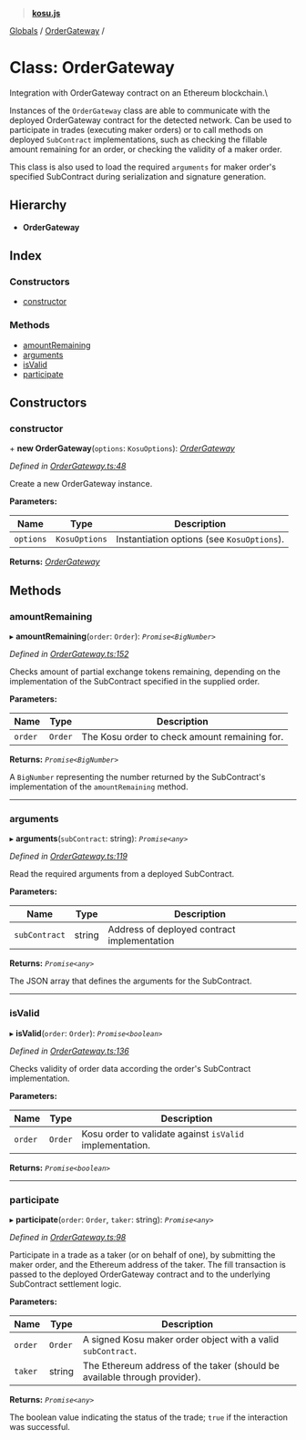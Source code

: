 > **[kosu.js](../README.md)**

[Globals](../globals.md) / [OrderGateway](ordergateway.md) /

# Class: OrderGateway

Integration with OrderGateway contract on an Ethereum blockchain.\

Instances of the `OrderGateway` class are able to communicate with the deployed
OrderGateway contract for the detected network. Can be used to participate in
trades (executing maker orders) or to call methods on deployed `SubContract`
implementations, such as checking the fillable amount remaining for an order,
or checking the validity of a maker order.

This class is also used to load the required `arguments` for maker order's
specified SubContract during serialization and signature generation.

## Hierarchy

-   **OrderGateway**

## Index

### Constructors

-   [constructor](ordergateway.md#constructor)

### Methods

-   [amountRemaining](ordergateway.md#amountremaining)
-   [arguments](ordergateway.md#arguments)
-   [isValid](ordergateway.md#isvalid)
-   [participate](ordergateway.md#participate)

## Constructors

### constructor

\+ **new OrderGateway**(`options`: `KosuOptions`): _[OrderGateway](ordergateway.md)_

_Defined in [OrderGateway.ts:48](https://github.com/ParadigmFoundation/kosu-monorepo/blob/a7ce3d5b/packages/kosu-contract-helpers/src/OrderGateway.ts#L48)_

Create a new OrderGateway instance.

**Parameters:**

| Name      | Type          | Description                                |
| --------- | ------------- | ------------------------------------------ |
| `options` | `KosuOptions` | Instantiation options (see `KosuOptions`). |

**Returns:** _[OrderGateway](ordergateway.md)_

## Methods

### amountRemaining

▸ **amountRemaining**(`order`: `Order`): _`Promise<BigNumber>`_

_Defined in [OrderGateway.ts:152](https://github.com/ParadigmFoundation/kosu-monorepo/blob/a7ce3d5b/packages/kosu-contract-helpers/src/OrderGateway.ts#L152)_

Checks amount of partial exchange tokens remaining, depending on the
implementation of the SubContract specified in the supplied order.

**Parameters:**

| Name    | Type    | Description                                   |
| ------- | ------- | --------------------------------------------- |
| `order` | `Order` | The Kosu order to check amount remaining for. |

**Returns:** _`Promise<BigNumber>`_

A `BigNumber` representing the number returned by the SubContract's
implementation of the `amountRemaining` method.

---

### arguments

▸ **arguments**(`subContract`: string): _`Promise<any>`_

_Defined in [OrderGateway.ts:119](https://github.com/ParadigmFoundation/kosu-monorepo/blob/a7ce3d5b/packages/kosu-contract-helpers/src/OrderGateway.ts#L119)_

Read the required arguments from a deployed SubContract.

**Parameters:**

| Name          | Type   | Description                                 |
| ------------- | ------ | ------------------------------------------- |
| `subContract` | string | Address of deployed contract implementation |

**Returns:** _`Promise<any>`_

The JSON array that defines the arguments for the SubContract.

---

### isValid

▸ **isValid**(`order`: `Order`): _`Promise<boolean>`_

_Defined in [OrderGateway.ts:136](https://github.com/ParadigmFoundation/kosu-monorepo/blob/a7ce3d5b/packages/kosu-contract-helpers/src/OrderGateway.ts#L136)_

Checks validity of order data according the order's SubContract implementation.

**Parameters:**

| Name    | Type    | Description                                              |
| ------- | ------- | -------------------------------------------------------- |
| `order` | `Order` | Kosu order to validate against `isValid` implementation. |

**Returns:** _`Promise<boolean>`_

---

### participate

▸ **participate**(`order`: `Order`, `taker`: string): _`Promise<any>`_

_Defined in [OrderGateway.ts:98](https://github.com/ParadigmFoundation/kosu-monorepo/blob/a7ce3d5b/packages/kosu-contract-helpers/src/OrderGateway.ts#L98)_

Participate in a trade as a taker (or on behalf of one), by submitting the
maker order, and the Ethereum address of the taker. The fill transaction
is passed to the deployed OrderGateway contract and to the underlying
SubContract settlement logic.

**Parameters:**

| Name    | Type    | Description                                                               |
| ------- | ------- | ------------------------------------------------------------------------- |
| `order` | `Order` | A signed Kosu maker order object with a valid `subContract`.              |
| `taker` | string  | The Ethereum address of the taker (should be available through provider). |

**Returns:** _`Promise<any>`_

The boolean value indicating the status of the trade; `true` if the interaction was successful.
